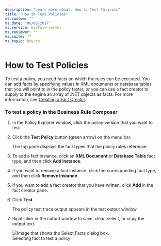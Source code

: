 ```yaml
---
description: "Learn more about: How to Test Policies"
title: "How to Test Policies"
ms.custom: ""
ms.date: "06/08/2017"
ms.service: biztalk-server
ms.reviewer: ""
ms.suite: ""
ms.topic: how-to
---
```

# How to Test Policies
To test a policy, you need facts on which the rules can be executed. You can add facts by specifying values in XML documents or database tables that you will point to in the policy tester, or you can use a fact creator to supply to the engine an array of .NET objects as facts. For more information, see [Creating a Fact Creator](../core/how-to-create-a-fact-creator.md).  
  
### To test a policy in the Business Rule Composer  
  
1.  In the Policy Explorer window, click the policy version that you want to test.  
  
2.  Click the **Test Policy** button (green arrow) on the menu bar.  
  
     The top pane displays the fact types that the policy rules reference.  
  
3.  To add a fact instance, click an **XML Document** or **Database Table** fact type, and then click **Add Instance**.  
  
4.  If you want to remove a fact instance, click the corresponding fact type, and then click **Remove Instance**.  
  
5.  If you want to add a fact creator that you have written, click **Add** in the fact creator pane.  
  
6.  Click **Test**.  
  
     The policy test trace output appears in the test output window.  
  
7.  Right-click in the output window to save, clear, select, or copy the output text.  
  
     ![Image that shows the Select Facts dialog box.](../core/media/ebiz-testpolicy.gif "ebiz_testpolicy")  
Selecting fact to test a policy
